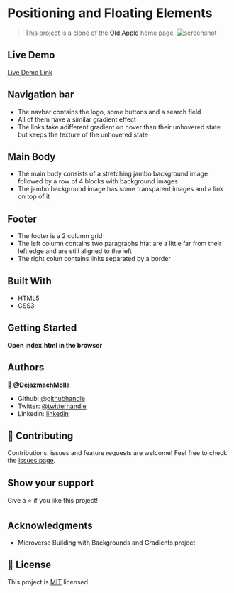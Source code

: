 # Positioning and Floating Elements

> This project is a clone of the [Old Apple](https://web.archive.org/web/20140301004610/http://www.apple.com/) home page.
> ![screenshot](https://imgur.com/H6JcW0N.png)

## Live Demo

[Live Demo Link](https://dejazmachmolla.github.io/apple-clone/)

## Navigation bar

- The navbar contains the logo, some buttons and a search field
- All of them have a similar gradient effect
- The links take adifferent gradient on hover than their unhovered state but keeps the texture of the unhovered state

## Main Body

- The main body consists of a stretching jambo background image followed by a row of 4 blocks with background images
- The jambo background image has some transparent images and a link on top of it

## Footer

- The footer is a 2 column grid
- The left column contains two paragraphs htat are a little far from their left edge and are still aligned to the left
- The right colun contains links separated by a border

## Built With

- HTML5
- CSS3

## Getting Started

**Open index.html in the browser**

## Authors

:bust_in_silhouette: **@DejazmachMolla**

- Github: [@githubhandle](https://github.com/DejazmachMolla)
- Twitter: [@twitterhandle](https://twitter.com/DJATSS)
- Linkedin: [linkedin](https://www.linkedin.com/in/dejazmach-getachew-027aabaa/)

## :handshake: Contributing

Contributions, issues and feature requests are welcome!
Feel free to check the [issues page](issues/).

## Show your support

Give a :star:️ if you like this project!

## Acknowledgments

- Microverse Building with Backgrounds and Gradients project.

## :memo: License

This project is [MIT](lic.url) licensed.
